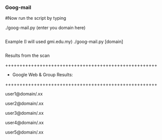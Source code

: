 ### Goog-mail

#Now run the script by typing

./goog-mail.py (enter you domain here)

```
```

Example (I will used gmi.edu.my)
./goog-mail.py [domain]

```
```

Results from the scan

+++++++++++++++++++++++++++++++++++++++++++++++++++++

+ Google Web & Group Results:

+++++++++++++++++++++++++++++++++++++++++++++++++++++


user1@domain/.xx

user2@domain/.xx

user3@domain/.xx

user4@domain/.xx

user5@domain/.xx
